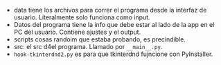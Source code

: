 * data tiene los archivos para correr el programa desde la interfaz de usuario. Literalmente solo funciona como input.
* Datos del programa tiene la info que debe estar al lado de la app en el PC del usuario. Contiene ajustes y el output.
* scripts cosas randoim que estaba probando, es precindible.
* src: el src d4el programa. Llamado por `__main__.py`.
* `hook-tkinterdnd2.py` es para que tkinterdnd fujncione con PyInstaller.